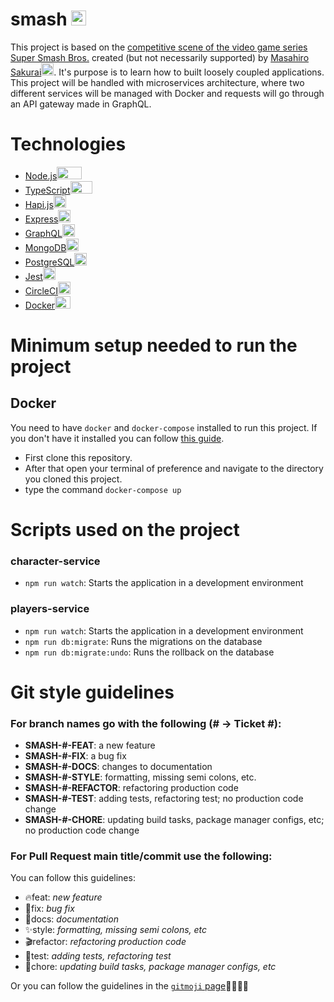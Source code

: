 # smash <img width="24" height="24" src="https://upload.wikimedia.org/wikipedia/commons/4/49/Smash_Ball.png" alt="smash logo">

This project is based on the [competitive scene of the video game series Super Smash Bros.](https://smashworldtour.com/) created (but not necessarily supported) by [Masahiro Sakurai](https://en.wikipedia.org/wiki/Masahiro_Sakurai)<a href="https://twitter.com/Sora_Sakurai?ref_src=twsrc%5Egoogle%7Ctwcamp%5Eserp%7Ctwgr%5Eauthor"><img width="20" height="20" src="https://logosvector.net/wp-content/uploads/2012/12/new-twitter-logo-vector.png"></a>. It's purpose is to learn how to built loosely coupled applications. This project will be handled with microservices architecture, where two different services will be managed with Docker and requests will go through an API gateway made in GraphQL.

# Technologies

- [Node.js<img width="40" height="20" src="https://pluspng.com/img-png/nodejs-logo-png-create-a-model-to-persist-data-in-a-node-js-loopback-api-from-beeman-nl-on-eggheadio-1200.png">](https://nodejs.org/en/)
- [TypeScript<img width="35" height="20" src="https://camo.githubusercontent.com/a1bd25907fece453efea35385a9252fc10a12258/687474703a2f2f7777772e747970657363726970746c616e672e6f72672f6173736574732f696d616765732f69636f6e732f7361666172692d70696e6e65642d7461622e737667">](https://www.typescriptlang.org/)
- [Hapi.js<img width="20" height="20" src="https://avatars3.githubusercontent.com/u/3774533?s=400&v=4">](https://hapi.dev/)
- [Express<img width="20" height="20" src="https://d2eip9sf3oo6c2.cloudfront.net/tags/images/000/000/359/full/expressjslogo.png">](https://expressjs.com/)
- [GraphQL<img width="20" height="20" src="https://camo.githubusercontent.com/1dae7db18ee88a998c9b237c0d33f9c2c71f748f/68747470733a2f2f692e696d6775722e636f6d2f6254373670585a2e706e67">](https://graphql.org/)
- [MongoDB<img width="20" height="20" src="https://webassets.mongodb.com/_com_assets/cms/leaf-2g1s5txorx.svg">](https://www.mongodb.com/)
- [PostgreSQL<img width="20" height="20" src="https://upload.wikimedia.org/wikipedia/commons/thumb/2/29/Postgresql_elephant.svg/1200px-Postgresql_elephant.svg.png">](https://www.postgresql.org/)
- [Jest<img width="20" height="20" src="https://seeklogo.com/images/J/jest-logo-F9901EBBF7-seeklogo.com.png">](https://jestjs.io/)
- [CircleCI<img width="20" height="20" src="https://upload.wikimedia.org/wikipedia/commons/thumb/8/82/Circleci-icon-logo.svg/1200px-Circleci-icon-logo.svg.png">](https://circleci.com/)
- [Docker<img width="25" height="20" src="https://www.docker.com/sites/default/files/d8/2019-07/Moby-logo.png">](https://www.docker.com/)

# Minimum setup needed to run the project

## Docker

You need to have `docker` and `docker-compose` installed to run this project. If you don't have it installed you can follow [this guide](https://docs.docker.com/install/).

- First clone this repository.
- After that open your terminal of preference and navigate to the directory you cloned this project.
- type the command `docker-compose up`

# Scripts used on the project

### character-service

- `npm run watch`: Starts the application in a development environment

### players-service

- `npm run watch`: Starts the application in a development environment
- `npm run db:migrate`: Runs the migrations on the database
- `npm run db:migrate:undo`: Runs the rollback on the database

# Git style guidelines

### For branch names go with the following (# -> Ticket #):

- **SMASH-#-FEAT**: a new feature
- **SMASH-#-FIX**: a bug fix
- **SMASH-#-DOCS**: changes to documentation
- **SMASH-#-STYLE**: formatting, missing semi colons, etc.
- **SMASH-#-REFACTOR**: refactoring production code
- **SMASH-#-TEST**: adding tests, refactoring test; no production code change
- **SMASH-#-CHORE**: updating build tasks, package manager configs, etc; no production code change

### For Pull Request main title/commit use the following:

You can follow this guidelines:

- 🔥feat: _new feature_
- 🎊fix: _bug fix_
- 📝docs: _documentation_
- ✨style: _formatting, missing semi colons, etc_
- 🎬refactor: _refactoring production code_
- 🧪test: _adding tests, refactoring test_
- 🤖chore: _updating build tasks, package manager configs, etc_

Or you can follow the guidelines in the [`gitmoji` page](https://gitmoji.carloscuesta.me/)👨‍💻👩‍💻
